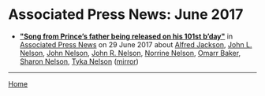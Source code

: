# Associated Press News: June 2017

 - [**"Song from Prince’s father being released on his 101st b’day"**](https://apnews.com/229ffc268c5e4b1ca1eef644539b5247) in [Associated Press News](https://apnews.com/) on 29 June 2017 about [Alfred Jackson](../../topics/alfred-jackson/index.md), [John L. Nelson](../../topics/john-l-nelson/index.md), [John Nelson](../../topics/john-nelson/index.md), [John R. Nelson](../../topics/john-r-nelson/index.md), [Norrine Nelson](../../topics/norrine-nelson/index.md), [Omarr Baker](../../topics/omarr-baker/index.md), [Sharon Nelson](../../topics/sharon-nelson/index.md), [Tyka Nelson](../../topics/tyka-nelson/index.md) ([mirror](https://web.archive.org/web/*/https://apnews.com/229ffc268c5e4b1ca1eef644539b5247))

----

[Home](./)
